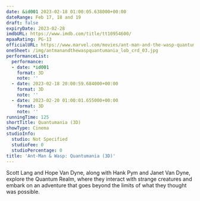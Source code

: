 ```yaml
---
date: &id001 2023-02-18 01:00:05.638000+00:00
dateRange: Feb 17, 18 and 19
draft: false
expiryDate: 2023-02-28
imdbURL: https://www.imdb.com/title/tt10954600/
mpaaRating: PG-13
officialURL: https://www.marvel.com/movies/ant-man-and-the-wasp-quantumania
oneSheet: /img/antmanandthewaspquantumania_lob_crd_03.jpg
performanceList:
  performance:
  - date: *id001
    format: 3D
    note: ''
  - date: 2023-02-18 20:00:59.684000+00:00
    format: 3D
    note: ''
  - date: 2023-02-20 01:00:01.655000+00:00
    format: 3D
    note: ''
runningTime: 125
shortTitle: Quantumania (3D)
showType: Cinema
studioInfo:
  studio: Not Specified
  studioFee: 0
  studioPercentage: 0
title: 'Ant-Man & Wasp: Quantumania (3D)'
---
```


Scott Lang and Hope Van Dyne, along with Hank Pym and Janet Van Dyne, explore the Quantum Realm, where they interact with strange creatures and embark on an adventure that goes beyond the limits of what they thought was possible.